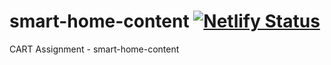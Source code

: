 # smart-home-content [![Netlify Status](https://api.netlify.com/api/v1/badges/d8672f0f-e88a-4fe8-8f43-040e340a255b/deploy-status)](https://app.netlify.com/sites/smorthome/deploys)
CART Assignment - smart-home-content
